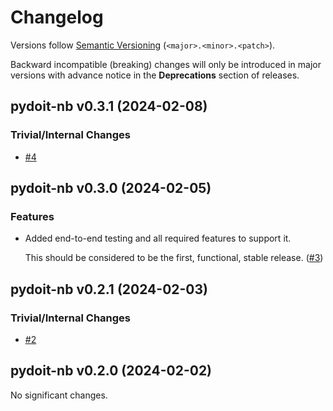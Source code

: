 # Changelog

Versions follow [Semantic Versioning](https://semver.org/) (`<major>.<minor>.<patch>`).

Backward incompatible (breaking) changes will only be introduced in major versions
with advance notice in the **Deprecations** section of releases.


<!--
You should *NOT* be adding new changelog entries to this file, this
file is managed by towncrier. See changelog/README.md.

You *may* edit previous changelogs to fix problems like typo corrections or such.
To add a new changelog entry, please see
https://pip.pypa.io/en/latest/development/contributing/#news-entries,
noting that we use the `changelog` directory instead of news, md instead
of rst and use slightly different categories.
-->

<!-- towncrier release notes start -->

## pydoit-nb v0.3.1 (2024-02-08)


### Trivial/Internal Changes

- [#4](https://github.com/climate-resource/pydoit-nb/pulls/4)


## pydoit-nb v0.3.0 (2024-02-05)


### Features

- Added end-to-end testing and all required features to support it.

  This should be considered to be the first, functional, stable release. ([#3](https://github.com/climate-resource/pydoit-nb/pulls/3))


## pydoit-nb v0.2.1 (2024-02-03)


### Trivial/Internal Changes

- [#2](https://github.com/climate-resource/pydoit-nb/pulls/2)


## pydoit-nb v0.2.0 (2024-02-02)


No significant changes.
